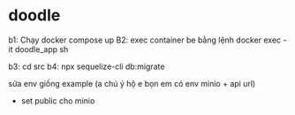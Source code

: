# doodle
b1: Chạy docker compose up
B2: exec container be bằng lệnh docker exec -it doodle_app sh

b3: cd src 
b4: npx sequelize-cli db:migrate

sửa env giống example (a chú ý hộ e bọn em có env minio + api url)

+ set public cho minio
